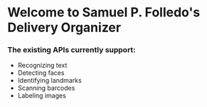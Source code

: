 # Welcome to Samuel P. Folledo's __Delivery Organizer__

### The existing APIs currently support:
- Recognizing text
- Detecting faces
- Identifying landmarks
- Scanning barcodes
- Labeling images

